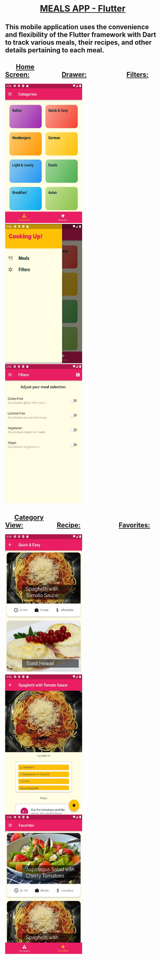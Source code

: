 # <div align="center"> <ins><strong>MEALS APP - Flutter</strong></ins> </div>
## This mobile application uses the convenience and flexibility of the Flutter framework with Dart to track various meals, their recipes, and other details pertaining to each meal.

##        <ins>Home Screen:</ins>                     <ins>Drawer:</ins>                          <ins>Filters:</ins>
<img src = "https://github.com/BrandonScanlon/Meals_App/blob/master/images/Meals%20App%201.jpg" width="250" height="450"/>  <img src = "https://github.com/BrandonScanlon/Meals_App/blob/master/images/Meals%20App%202.jpg" width="250" height="450"/>  <img src ="https://github.com/BrandonScanlon/Meals_App/blob/master/images/Meals%20App%203.jpg" width="250" height="450"/> 
##       <ins>Category View:</ins>                      <ins>Recipe:</ins>                         <ins>Favorites:</ins>
<img src = "https://github.com/BrandonScanlon/Meals_App/blob/master/images/Meals%20App%204.jpg" width="250" height="450"/>  <img src = "https://github.com/BrandonScanlon/Meals_App/blob/master/images/Meals%20App%205.jpg" width="250" height="450"/>  <img src = "https://github.com/BrandonScanlon/Meals_App/blob/master/images/Meals%20App%206.jpg" width="250" height="450"/> 
